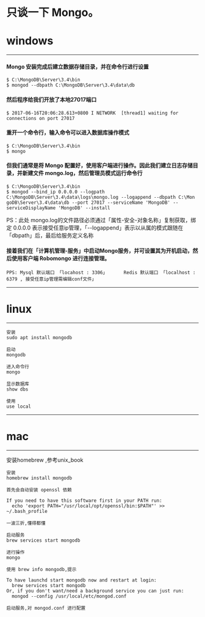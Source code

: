 # 只谈一下 Mongo。

# windows

---

#### Mongo 安装完成后建立数据存储目录，并在命令行进行设置

```
$ C:\MongoDB\Server\3.4\bin
$ mongod --dbpath C:\MongoDB\Server\3.4\data\db
```

#### 然后程序给我们开放了本地27017端口

```
$ 2017-06-16T20:06:28.613+0800 I NETWORK  [thread1] waiting for connections on port 27017
```

#### 重开一个命令行，输入命令可以进入数据库操作模式

```
$ C:\MongoDB\Server\3.4\bin
$ mongo
```

#### 但我们通常是将 Mongo 配置好，使用客户端进行操作。因此我们建立日志存储目录，并新建文件 mongo.log，然后管理员模式运行命令行

```
$ C:\MongoDB\Server\3.4\bin
$ mongod --bind_ip 0.0.0.0 --logpath C:\MongoDB\Server\3.4\data\logs\mongo.log --logappend --dbpath C:\Mon goDB\Server\3.4\data\db --port 27017 --serviceName 'MongoDB' --serviceDisplayName 'MongoDB' --install
```

PS：此处 mongo.log的文件路径必须通过「属性-安全-对象名称」复制获取，绑定 0.0.0.0 表示接受任意ip管理，「--logappend」表示以从属的模式跟随在「dbpath」后，最后给服务定义名称

#### 接着我们在「计算机管理-服务」中启动Mongo服务，并可设置其为开机启动，然后使用客户端 Robomongo 进行连接管理。

```
PPS: Mysql 默认端口 「locahost : 3306」      Redis 默认端口 「localhost : 6379 , 接受任意ip管理需编辑conf文件」
```

---

# linux

---

```
安装
sudo apt install mongodb

启动
mongodb

进入命令行
mongo

显示数据库
show dbs

使用
use local
```

---

# mac

---

安装homebrew ,参考unix\_book

```
安装
homebrew install mongodb

首先会自动安装 openssl 依赖

If you need to have this software first in your PATH run:
  echo 'export PATH="/usr/local/opt/openssl/bin:$PATH"' >> ~/.bash_profile

一波三折,懂得都懂

启动服务
brew services start mongodb

进行操作
mongo

使用 brew info mongodb,提示

To have launchd start mongodb now and restart at login:
  brew services start mongodb
Or, if you don't want/need a background service you can just run:
  mongod --config /usr/local/etc/mongod.conf

启动服务,对 mongod.conf 进行配置
```



